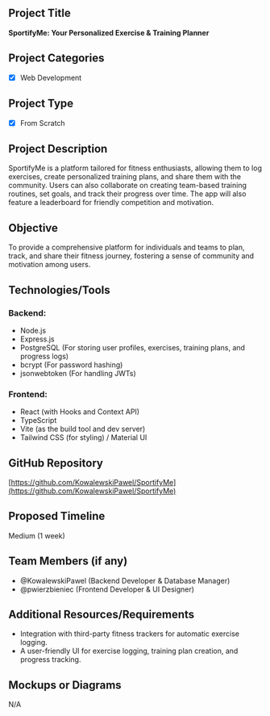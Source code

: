 ## Project Title

**SportifyMe: Your Personalized Exercise & Training Planner**

## Project Categories

- [x] Web Development

## Project Type

- [x] From Scratch

## Project Description

SportifyMe is a platform tailored for fitness enthusiasts, allowing them to log exercises, create personalized training plans, and share them with the community. Users can also collaborate on creating team-based training routines, set goals, and track their progress over time. The app will also feature a leaderboard for friendly competition and motivation.

## Objective

To provide a comprehensive platform for individuals and teams to plan, track, and share their fitness journey, fostering a sense of community and motivation among users.

## Technologies/Tools

### Backend:
- Node.js
- Express.js
- PostgreSQL (For storing user profiles, exercises, training plans, and progress logs)
- bcrypt (For password hashing)
- jsonwebtoken (For handling JWTs)

### Frontend:
- React (with Hooks and Context API)
- TypeScript
- Vite (as the build tool and dev server)
- Tailwind CSS (for styling) / Material UI

## GitHub Repository

[https://github.com/KowalewskiPawel/SportifyMe](https://github.com/KowalewskiPawel/SportifyMe)

## Proposed Timeline

Medium (1 week)

## Team Members (if any)

- @KowalewskiPawel (Backend Developer & Database Manager)
- @pwierzbieniec (Frontend Developer & UI Designer)

## Additional Resources/Requirements

- Integration with third-party fitness trackers for automatic exercise logging.
- A user-friendly UI for exercise logging, training plan creation, and progress tracking.

## Mockups or Diagrams

N/A
